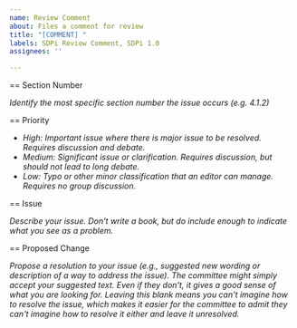 ```yaml
---
name: Review Comment
about: Files a comment for review
title: "[COMMENT] "
labels: SDPi Review Comment, SDPi 1.0
assignees: ''

---
```


== Section Number

*Identify the most specific section number the issue occurs (e.g. 4.1.2)*

== Priority

- *High: Important issue where there is major issue to be resolved. Requires discussion and debate.*
- *Medium: Significant issue or clarification. Requires discussion, but should not lead to long debate.*
- *Low: Typo or other minor classification that an editor can manage. Requires no group discussion.*

== Issue

*Describe your issue. Don't write a book, but do include enough to indicate what you see as a problem.*

== Proposed Change

*Propose a resolution to your issue (e.g., suggested new wording or description of a way to address the issue). The committee might simply accept your suggested text. Even if they don't, it gives a good sense of what you are looking for. Leaving this blank means you can't imagine how to resolve the issue, which makes it easier for the committee to admit they can't imagine how to resolve it either and leave it unresolved.*
